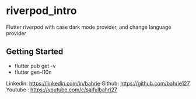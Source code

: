 # riverpod_intro

Flutter riverpod with case dark mode provider, and change language provider

## Getting Started

- flutter pub get -v
- flutter gen-l10n


Linkedin: https://linkedin.com/in/bahrie
Github: https://github.com/bahrie127
Youtube : https://youtube.com/c/saifulbahri27
